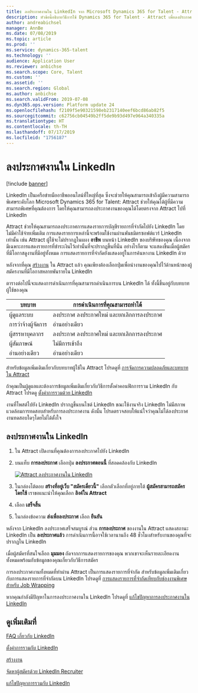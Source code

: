 ```yaml
---
title: ลงประกาศงานใน LinkedIn จาก Microsoft Dynamics 365 for Talent - Attract
description: หัวข้อนี้อธิบายวิธีการใช้ Dynamics 365 for Talent - Attract เพื่อลงประกาศงานใน LinkedIn
author: andreabichsel
manager: AnnBe
ms.date: 07/08/2019
ms.topic: article
ms.prod: ''
ms.service: dynamics-365-talent
ms.technology: ''
audience: Application User
ms.reviewer: anbichse
ms.search.scope: Core, Talent
ms.custom: ''
ms.assetid: ''
ms.search.region: Global
ms.author: anbichse
ms.search.validFrom: 2019-07-08
ms.dyn365.ops.version: Platform update 24
ms.openlocfilehash: f2109f5e90321598eb2317140eef6bcd86ab82f5
ms.sourcegitcommit: c62756cb04549b2ff5de9b93d497e964a340335a
ms.translationtype: HT
ms.contentlocale: th-TH
ms.lasthandoff: 07/17/2019
ms.locfileid: "1756187"
---
```

# <a name="post-jobs-to-linkedin"></a>ลงประกาศงานใน LinkedIn

[!include [banner](../includes/banner.md)]

LinkedIn เป็นเครือข่ายมืออาชีพออนไลน์ที่ใหญ่ที่สุด ซึ่งจะช่วยให้คุณสามารถเข้าถึงผู้มีความสามารถพิเศษระดับโลก Microsoft Dynamics 365 for Talent: Attract ช่วยให้คุณได้ผู้ที่มีความสามารถพิเศษที่คุณต้องการ โดยให้คุณสามารถลงประกาศงานของคุณได้โดยตรงจาก Attract ไปที่ LinkedIn

Attract ช่วยให้คุณสามารถลงประกาศการแสดงรายการบัญชีรายการที่จำกัดไปยัง LinkedIn โดยไม่มีค่าใช้จ่ายเพิ่มเติม การแสดงรายการเหล่านี้จะพร้อมใช้งานผ่านพันธมิตรซอฟต์แวร์ LinkedIn เท่านั้น เช่น Attract ผู้ใช้จะไม่ปรากฏในแผง **อาชีพ** บนหน้า LinkedIn ของบริษัทของคุณ เนื่องจากมีเฉพาะการแสดงรายการที่ชำระเงินไว้เท่านั้นที่จะปรากฏขึ้นที่นั่น อย่างไรก็ตาม จะแสดงขึ้นเมื่อผู้สมัครที่มีโอกาสดูงานที่มีอยู่ทั้งหมด การแสดงรายการที่จำกัดยังแสดงอยู่ในการค้นหางาน LinkedIn ด้วย

หลังจากที่คุณ [สร้างงาน](./creating-jobs-attract.md) ใน Attract แล้ว คุณเพียงต้องเลือกปุ่มเพื่อนำงานของคุณไปไว้ด้านหน้าของผู้สมัครงานที่มีโอกาสหลายพันรายใน LinkedIn

ตารางต่อไปนี้จะแสดงการดำเนินการที่คุณสามารถดำเนินการบน LinkedIn ได้ ทั้งนี้ขึ้นอยู่กับบทบาทผู้ใช้ของคุณ

| บทบาท | การดำเนินการที่คุณสามารถทำได้ |
|---|---|
| ผู้ดูแลระบบ | ลงประกาศ ลงประกาศใหม่ และยกเลิกการลงประกาศ |
| การว่าจ้างผู้จัดการ | อ่านอย่างเดียว |
| ผู้สรรหาบุคลากร | ลงประกาศ ลงประกาศใหม่ และยกเลิกการลงประกาศ |
| ผู้สัมภาษณ์ | ไม่มีการเข้าถึง |
| อ่านอย่างเดียว | อ่านอย่างเดียว |

สำหรับข้อมูลเพิ่มเติมเกี่ยวกับบทบาทผู้ใช้ใน Attract โปรดดูที่ [การจัดการความปลอดภัยและบทบาทใน Attract](./security-attract.md)

ถ้าคุณเป็นผู้ดูแลและต้องการข้อมูลเพิ่มเติมเกี่ยวกับวิธีการตั้งค่าคอนฟิกการรวม LinkedIn กับ Attract โปรดดู [ตั้งค่าการรวมด้วย LinkedIn](./attract-admin-linkedin.md)

งานที่โพสต์ไปยัง LinkedIn ปรากฏขึ้นบนไซต์ LinkedIn ขณะใช้งานจริง LinkedIn ไม่มีสภาพแวดล้อมการทดสอบสำหรับการลงประกาศงาน ดังนั้น โปรดตรวจสอบให้แน่ใจว่าคุณไม่ได้ลงประกาศงานทดสอบใดๆโดยไม่ได้ตั้งใจ

## <a name="post-jobs-to-linkedin"></a>ลงประกาศงานใน LinkedIn

1. ใน Attract เปิดงานที่คุณต้องการลงประกาศไปยัง LinkedIn
2. บนแท็บ **การลงประกาศ** เลือกปุ่ม **ลงประกาศตอนนี้** ที่สอดคล้องกับ LinkedIn

    [![Attract ลงประกาศงานใน LinkedIn](./media/attract-post-job-to-linkedin.png)](./media/attract-post-job-to-linkedin.png)

3. ในกล่องโต้ตอบ **สร้างที่อยู่เว็บ "สมัครเดี๋ยวนี้"** เลือกตัวเลือกที่อยู่ภายใต้ **ผู้สมัครสามารถสมัครโดยใช้** เราขอแนะนำให้คุณเลือก **ลิงค์ใน Attract**
4. เลือก **เสร็จสิ้น**
5. ในกล่องข้อความ **ส่งเพื่อลงประกาศ** เลือก **ยืนยัน**

หลังจาก LinkedIn ลงประกาศเสร็จสมบูรณ์ ส่วน **การลงประกาศ** ของงานใน Attract แสดงสถานะ LinkedIn เป็น **ลงประกาศแล้ว** การดำเนินการนี้อาจใช้เวลานานถึง 48 ชั่วโมงสำหรับงานของคุณที่จะปรากฏใน LinkedIn

เมื่อผู้สมัครที่สนใจเลือก **มุมมอง** ถัดจากการแสดงรายการของคุณ พวกเขาจะเห็นรายละเอียดงานทั้งหมดพร้อมกับข้อมูลของคุณเกี่ยวกับวิธีการสมัคร

การลงประกาศงานทั้งหมดที่ทำผ่าน Attract เป็นการแสดงรายการที่จำกัด สำหรับข้อมูลเพิ่มเติมเกี่ยวกับการแสดงรายการที่จำกัดบน LinkedIn โปรดดูที่ [การแสดงรายการที่จำกัดเทียบกับช่องงานพิเศษสำหรับ Job Wrapping](https://www.linkedin.com/help/recruiter/answer/79049)

หากคุณกำลังมีปัญหาในการลงประกาศงานใน LinkedIn โปรดดูที่ [แก้ไขปัญหาการลงประกาศงานใน LinkedIn](./attract-troubleshoot-linkedin.md)

## <a name="see-also"></a>ดูเพิ่มเติมที่

[FAQ เกี่ยวกับ LinkedIn](./attract-linkedin-faq.md)

[ตั้งค่าการรวมกับ LinkedIn](./attract-admin-linkedin.md)

[สร้างงาน](./creating-jobs-attract.md)

[จัดหาผู้สมัครด้วย LinkedIn Recruiter](./attract-linkedin-recruiter.md)

[แก้ไขปัญหาการรวมกับ LinkedIn](./attract-troubleshoot-linkedin.md)
